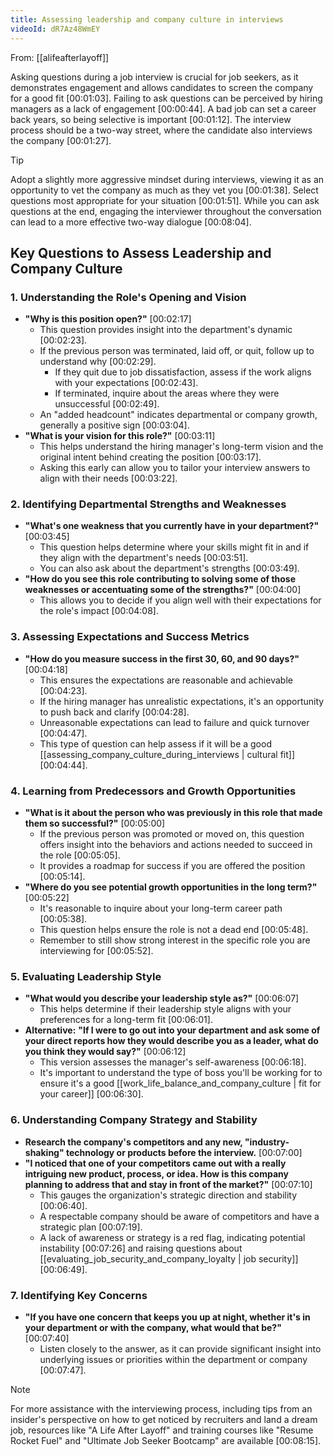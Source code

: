 ```yaml
---
title: Assessing leadership and company culture in interviews
videoId: dR7Az48WmEY
---
```


From: [[alifeafterlayoff]] <br/> 

Asking questions during a job interview is crucial for job seekers, as it demonstrates engagement and allows candidates to screen the company for a good fit <a class="yt-timestamp" data-t="00:01:03">[00:01:03]</a>. Failing to ask questions can be perceived by hiring managers as a lack of engagement <a class="yt-timestamp" data-t="00:00:44">[00:00:44]</a>. A bad job can set a career back years, so being selective is important <a class="yt-timestamp" data-t="00:01:12">[00:01:12]</a>. The interview process should be a two-way street, where the candidate also interviews the company <a class="yt-timestamp" data-t="00:01:27">[00:01:27]</a>.

> [!TIP]
> Adopt a slightly more aggressive mindset during interviews, viewing it as an opportunity to vet the company as much as they vet you <a class="yt-timestamp" data-t="00:01:38">[00:01:38]</a>. Select questions most appropriate for your situation <a class="yt-timestamp" data-t="00:01:51">[00:01:51]</a>. While you can ask questions at the end, engaging the interviewer throughout the conversation can lead to a more effective two-way dialogue <a class="yt-timestamp" data-t="00:08:04">[00:08:04]</a>.

## Key Questions to Assess Leadership and Company Culture

### 1. Understanding the Role's Opening and Vision

*   **"Why is this position open?"** <a class="yt-timestamp" data-t="00:02:17">[00:02:17]</a>
    *   This question provides insight into the department's dynamic <a class="yt-timestamp" data-t="00:02:23">[00:02:23]</a>.
    *   If the previous person was terminated, laid off, or quit, follow up to understand why <a class="yt-timestamp" data-t="00:02:29">[00:02:29]</a>.
        *   If they quit due to job dissatisfaction, assess if the work aligns with your expectations <a class="yt-timestamp" data-t="00:02:43">[00:02:43]</a>.
        *   If terminated, inquire about the areas where they were unsuccessful <a class="yt-timestamp" data-t="00:02:49">[00:02:49]</a>.
    *   An "added headcount" indicates departmental or company growth, generally a positive sign <a class="yt-timestamp" data-t="00:03:04">[00:03:04]</a>.
*   **"What is your vision for this role?"** <a class="yt-timestamp" data-t="00:03:11">[00:03:11]</a>
    *   This helps understand the hiring manager's long-term vision and the original intent behind creating the position <a class="yt-timestamp" data-t="00:03:17">[00:03:17]</a>.
    *   Asking this early can allow you to tailor your interview answers to align with their needs <a class="yt-timestamp" data-t="00:03:22">[00:03:22]</a>.

### 2. Identifying Departmental Strengths and Weaknesses

*   **"What's one weakness that you currently have in your department?"** <a class="yt-timestamp" data-t="00:03:45">[00:03:45]</a>
    *   This question helps determine where your skills might fit in and if they align with the department's needs <a class="yt-timestamp" data-t="00:03:51">[00:03:51]</a>.
    *   You can also ask about the department's strengths <a class="yt-timestamp" data-t="00:03:49">[00:03:49]</a>.
*   **"How do you see this role contributing to solving some of those weaknesses or accentuating some of the strengths?"** <a class="yt-timestamp" data-t="00:04:00">[00:04:00]</a>
    *   This allows you to decide if you align well with their expectations for the role's impact <a class="yt-timestamp" data-t="00:04:08">[00:04:08]</a>.

### 3. Assessing Expectations and Success Metrics

*   **"How do you measure success in the first 30, 60, and 90 days?"** <a class="yt-timestamp" data-t="00:04:18">[00:04:18]</a>
    *   This ensures the expectations are reasonable and achievable <a class="yt-timestamp" data-t="00:04:23">[00:04:23]</a>.
    *   If the hiring manager has unrealistic expectations, it's an opportunity to push back and clarify <a class="yt-timestamp" data-t="00:04:28">[00:04:28]</a>.
    *   Unreasonable expectations can lead to failure and quick turnover <a class="yt-timestamp" data-t="00:04:47">[00:04:47]</a>.
    *   This type of question can help assess if it will be a good [[assessing_company_culture_during_interviews | cultural fit]] <a class="yt-timestamp" data-t="00:04:44">[00:04:44]</a>.

### 4. Learning from Predecessors and Growth Opportunities

*   **"What is it about the person who was previously in this role that made them so successful?"** <a class="yt-timestamp" data-t="00:05:00">[00:05:00]</a>
    *   If the previous person was promoted or moved on, this question offers insight into the behaviors and actions needed to succeed in the role <a class="yt-timestamp" data-t="00:05:05">[00:05:05]</a>.
    *   It provides a roadmap for success if you are offered the position <a class="yt-timestamp" data-t="00:05:14">[00:05:14]</a>.
*   **"Where do you see potential growth opportunities in the long term?"** <a class="yt-timestamp" data-t="00:05:22">[00:05:22]</a>
    *   It's reasonable to inquire about your long-term career path <a class="yt-timestamp" data-t="00:05:38">[00:05:38]</a>.
    *   This question helps ensure the role is not a dead end <a class="yt-timestamp" data-t="00:05:48">[00:05:48]</a>.
    *   Remember to still show strong interest in the specific role you are interviewing for <a class="yt-timestamp" data-t="00:05:52">[00:05:52]</a>.

### 5. Evaluating Leadership Style

*   **"What would you describe your leadership style as?"** <a class="yt-timestamp" data-t="00:06:07">[00:06:07]</a>
    *   This helps determine if their leadership style aligns with your preferences for a long-term fit <a class="yt-timestamp" data-t="00:06:01">[00:06:01]</a>.
*   **Alternative:** **"If I were to go out into your department and ask some of your direct reports how they would describe you as a leader, what do you think they would say?"** <a class="yt-timestamp" data-t="00:06:12">[00:06:12]</a>
    *   This version assesses the manager's self-awareness <a class="yt-timestamp" data-t="00:06:18">[00:06:18]</a>.
    *   It's important to understand the type of boss you'll be working for to ensure it's a good [[work_life_balance_and_company_culture | fit for your career]] <a class="yt-timestamp" data-t="00:06:30">[00:06:30]</a>.

### 6. Understanding Company Strategy and Stability

*   **Research the company's competitors and any new, "industry-shaking" technology or products before the interview.** <a class="yt-timestamp" data-t="00:07:00">[00:07:00]</a>
*   **"I noticed that one of your competitors came out with a really intriguing new product, process, or idea. How is this company planning to address that and stay in front of the market?"** <a class="yt-timestamp" data-t="00:07:10">[00:07:10]</a>
    *   This gauges the organization's strategic direction and stability <a class="yt-timestamp" data-t="00:06:40">[00:06:40]</a>.
    *   A respectable company should be aware of competitors and have a strategic plan <a class="yt-timestamp" data-t="00:07:19">[00:07:19]</a>.
    *   A lack of awareness or strategy is a red flag, indicating potential instability <a class="yt-timestamp" data-t="00:07:26">[00:07:26]</a> and raising questions about [[evaluating_job_security_and_company_loyalty | job security]] <a class="yt-timestamp" data-t="00:06:49">[00:06:49]</a>.

### 7. Identifying Key Concerns

*   **"If you have one concern that keeps you up at night, whether it's in your department or with the company, what would that be?"** <a class="yt-timestamp" data-t="00:07:40">[00:07:40]</a>
    *   Listen closely to the answer, as it can provide significant insight into underlying issues or priorities within the department or company <a class="yt-timestamp" data-t="00:07:47">[00:07:47]</a>.

> [!NOTE]
> For more assistance with the interviewing process, including tips from an insider's perspective on how to get noticed by recruiters and land a dream job, resources like "A Life After Layoff" and training courses like "Resume Rocket Fuel" and "Ultimate Job Seeker Bootcamp" are available <a class="yt-timestamp" data-t="00:08:15">[00:08:15]</a>.